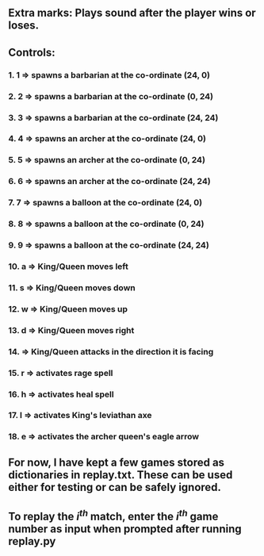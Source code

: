 ## Extra marks: Plays sound after the player wins or loses.

## Controls:
### 1. 1 => spawns a barbarian at the co-ordinate (24, 0)
### 2. 2 => spawns a barbarian at the co-ordinate (0, 24)
### 3. 3 => spawns a barbarian at the co-ordinate (24, 24)
### 4. 4 => spawns an archer at the co-ordinate (24, 0)
### 5. 5 => spawns an archer at the co-ordinate (0, 24)
### 6. 6 => spawns an archer at the co-ordinate (24, 24)
### 7. 7 => spawns a balloon at the co-ordinate (24, 0)
### 8. 8 => spawns a balloon at the co-ordinate (0, 24)
### 9. 9 => spawns a balloon at the co-ordinate (24, 24)
### 10. a => King/Queen moves left
### 11. s => King/Queen moves down
### 12. w => King/Queen moves up
### 13. d => King/Queen moves right
### 14. <SPACE> => King/Queen attacks in the direction it is facing
### 15. r => activates rage spell
### 16. h => activates heal spell
### 17. l => activates King's leviathan axe
### 18. e => activates the archer queen's eagle arrow
    
## For now, I have kept a few games stored as dictionaries in replay.txt. These can be used either for testing or can be safely ignored.
## To replay the $i^{th}$ match, enter the $i^{th}$ game number as input when prompted after running replay.py
